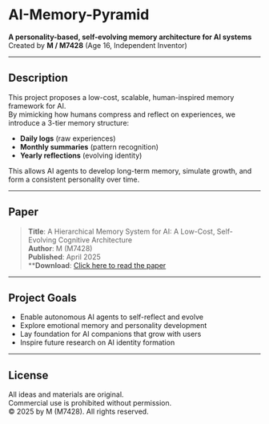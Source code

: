 # AI-Memory-Pyramid

**A personality-based, self-evolving memory architecture for AI systems**  
Created by **M / M7428** (Age 16, Independent Inventor)

---

## Description

This project proposes a low-cost, scalable, human-inspired memory framework for AI.  
By mimicking how humans compress and reflect on experiences, we introduce a 3-tier memory structure:

- **Daily logs** (raw experiences)
- **Monthly summaries** (pattern recognition)
- **Yearly reflections** (evolving identity)

This allows AI agents to develop long-term memory, simulate growth, and form a consistent personality over time.

---

## Paper

> **Title**: A Hierarchical Memory System for AI: A Low-Cost, Self-Evolving Cognitive Architecture  
> **Author**: M (M7428)  
> **Published**: April 2025  
> ****Download**: [Click here to read the paper](https://github.com/M7428/AI-Memory-Pyramid/blob/main/AI_Memory_Paper_EN.pdf)

---

## Project Goals

- Enable autonomous AI agents to self-reflect and evolve
- Explore emotional memory and personality development
- Lay foundation for AI companions that grow with users
- Inspire future research on AI identity formation

---

## License

All ideas and materials are original.  
Commercial use is prohibited without permission.  
© 2025 by M (M7428). All rights reserved.
